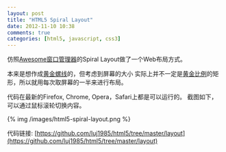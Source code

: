 ```yaml
---
layout: post
title: "HTML5 Spiral Layout"
date: 2012-11-10 10:38
comments: true
categories: [html5, javascript, css3]
---
```

仿照[Awesome窗口管理器](http://awesome.naquadah.org/)的Spiral Layout做了一个Web布局方式。

本来是想作成[黄金螺线](http://en.wikipedia.org/wiki/Golden_spiral)的，但考虑到屏幕的大小
实际上并不一定是[黄金比例](http://en.wikipedia.org/wiki/Golden_ratio)的矩形，所以就用每次取屏幕的一半来进行布局。

代码在最新的Firefox, Chrome, Opera，Safari上都是可以运行的。
截图如下，可以通过鼠标滚轮切换内容。

{% img  /images/html5-spiral-layout.png %}

代码链接: [https://github.com/luj1985/html5/tree/master/layout](https://github.com/luj1985/html5/tree/master/layout)


